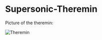 # Supersonic-Theremin

Picture of the theremin:

![Theremin](https://drive.google.com/file/d/1tCAOR3nN2KdWrrdUiFwzupj1o5Ef0K16/view)